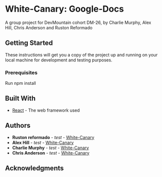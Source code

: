 # White-Canary: Google-Docs

A group project for DevMountain cohort DM-26, by Charlie Murphy, Alex Hill, Chris Anderson and Ruston Reformado

## Getting Started

These instructions will get you a copy of the project up and running on your local machine for development and testing purposes. 

### Prerequisites

Run npm install


## Built With

* [React](http://www.google.com) - The web framework used

## Authors

* **Ruston reformado** - *test* - [White-Canary](https://github.com/White-Canary-Team)
* **Alex Hill** - *test* - [White-Canary](https://github.com/White-Canary-Team)
* **Charlie Murphy** - *test* - [White-Canary](https://github.com/White-Canary-Team)
* **Chris Anderson** - *test* - [White-Canary](https://github.com/White-Canary-Team)

<!-- See also the list of [contributors](https://github.com/your/project/contributors) who participated in this project. -->


## Acknowledgments

